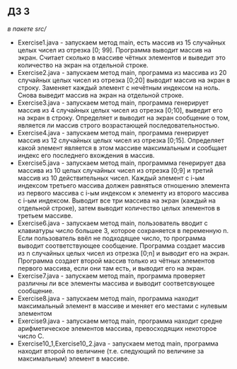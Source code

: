 ## ДЗ 3
_в пакете src/_
- Exercise1.java - запускаем метод main, есть массив из 15 случайных целых чисел из отрезка [0; 99]. Программа выводит массив на экран. Считает сколько в массиве чётных элементов и выведит это количество на экран на отдельной строке.
- Exercise2.java - запускаем метод main, программа из массива из 20 случайных целых чисел из отрезка [0;20] выводит массив на экран в строку. Заменяет каждый элемент с нечётным индексом на ноль. Снова выведит массив на экран на отдельной строке.
- Exercise3.java - запускаем метод main, программа генерирует массив из 4 случайных целых чисел из отрезка [0;10], выведит его на экран в строку. Определяет и выводит на экран сообщение о том, является ли массив строго возрастающей последовательностью.
- Exercise4.java - запускаем метод main, программа генерирует массив из 12 случайных целых чисел из отрезка [0;15]. Определяет какой элемент является в этом массиве максимальным и сообщает индекс его последнего вхождения в массив.
- Exercise5.java - запускаем метод main, программма генерирует два массива из 10 целых случайных чисел из отрезка [0;9] и третий массив из 10 действительных чисел. Каждый элемент с i-ым индексом третьего массива должен равняться отношению элемента из первого массива с i-ым индексом к элементу из второго массива с i-ым индексом. Выводит все три массива на экран (каждый на отдельной строке), затем выводит количество целых элементов в третьем массиве.
- Exercise6.java - запускаем метод main, пользователь вводит с клавиатуры число большее 3, которое сохраняется в переменную n. Если пользователь ввёл не подходящее число, то программа выводит соответствующее сообщение. Программа создает массив из n случайных целых чисел из отрезка [0;n] и выводит его на экран. Программа создает второй массив только из чётных элементов первого массива, если они там есть, и выводит его на экран.
- Exercise7.java - запускаем метод main, программа проверяет различны ли все элементы массива и выводит соответсвующее сообщение.
- Exercise8.java - запускаем метод main, программа находит максимальный элемент в массиве и меняет его местами с нулевым элементом
- Exercise9.java - запускаем метод main, программа находит средне арифметическое элементов массива, превосходящих некоторое число С.
- Exercise10_1,Exercise10_2.java - запускаем метод main, программа находит второй по величине (т.е. следующий по величине за максимальным) элемент в массиве.